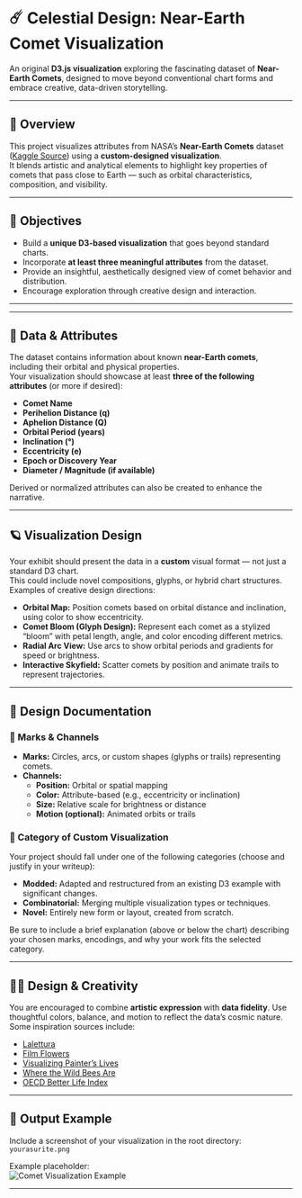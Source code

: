 # ☄️ Celestial Design: Near-Earth Comet Visualization

An original **D3.js visualization** exploring the fascinating dataset of **Near-Earth Comets**, designed to move beyond conventional chart forms and embrace creative, data-driven storytelling.

---

## 🌌 Overview

This project visualizes attributes from NASA’s **Near-Earth Comets** dataset ([Kaggle Source](https://www.kaggle.com/datasets/nasa/near-earth-comets)) using a **custom-designed visualization**.  
It blends artistic and analytical elements to highlight key properties of comets that pass close to Earth — such as orbital characteristics, composition, and visibility.

---

## 🎯 Objectives

- Build a **unique D3-based visualization** that goes beyond standard charts.  
- Incorporate **at least three meaningful attributes** from the dataset.  
- Provide an insightful, aesthetically designed view of comet behavior and distribution.  
- Encourage exploration through creative design and interaction.

---


---

## 🧩 Data & Attributes

The dataset contains information about known **near-Earth comets**, including their orbital and physical properties.  
Your visualization should showcase at least **three of the following attributes** (or more if desired):

- **Comet Name**
- **Perihelion Distance (q)**
- **Aphelion Distance (Q)**
- **Orbital Period (years)**
- **Inclination (°)**
- **Eccentricity (e)**
- **Epoch or Discovery Year**
- **Diameter / Magnitude (if available)**

Derived or normalized attributes can also be created to enhance the narrative.

---

## 🪐 Visualization Design

Your exhibit should present the data in a **custom** visual format — not just a standard D3 chart.  
This could include novel compositions, glyphs, or hybrid chart structures. Examples of creative design directions:

- **Orbital Map:** Position comets based on orbital distance and inclination, using color to show eccentricity.
- **Comet Bloom (Glyph Design):** Represent each comet as a stylized “bloom” with petal length, angle, and color encoding different metrics.
- **Radial Arc View:** Use arcs to show orbital periods and gradients for speed or brightness.
- **Interactive Skyfield:** Scatter comets by position and animate trails to represent trajectories.

---

## 🧠 Design Documentation

### 🧱 Marks & Channels
- **Marks:** Circles, arcs, or custom shapes (glyphs or trails) representing comets.  
- **Channels:**  
  - **Position:** Orbital or spatial mapping  
  - **Color:** Attribute-based (e.g., eccentricity or inclination)  
  - **Size:** Relative scale for brightness or distance  
  - **Motion (optional):** Animated orbits or trails  

### 🧩 Category of Custom Visualization
Your project should fall under one of the following categories (choose and justify in your writeup):
- **Modded:** Adapted and restructured from an existing D3 example with significant changes.  
- **Combinatorial:** Merging multiple visualization types or techniques.  
- **Novel:** Entirely new form or layout, created from scratch.

Be sure to include a brief explanation (above or below the chart) describing your chosen marks, encodings, and why your work fits the selected category.

---

## 🧑‍🎨 Design & Creativity

You are encouraged to combine **artistic expression** with **data fidelity**. Use thoughtful colors, balance, and motion to reflect the data’s cosmic nature. Some inspiration sources include:

- [Lalettura](http://giorgialupi.com/lalettura)  
- [Film Flowers](http://sxywu.com/filmflowers/)  
- [Visualizing Painter’s Lives](http://giorgialupi.com/visualizing-painters-lives)  
- [Where the Wild Bees Are](https://www.scientificamerican.com/article/where-the-wild-bees-are/)  
- [OECD Better Life Index](http://www.oecdbetterlifeindex.org/#/31111111111)

---



## 📸 Output Example

Include a screenshot of your visualization in the root directory:  
`yourasurite.png`

Example placeholder:  
![Comet Visualization Example](imgs/smucher1.png)

---

